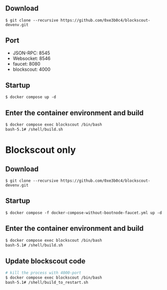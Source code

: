 ## Download 

```
$ git clone --recursive https://github.com/0xe3b0c4/blockscout-devenv.git
```

## Port

* JSON-RPC: 8545
* Websocket: 8546
* faucet: 8080
* blockscout: 4000

## Startup

```shell
$ docker compose up -d
```

## Enter the container environment and build

```bash
$ docker compose exec blockscout /bin/bash
bash-5.1# /shell/build.sh
```



# Blockscout only

## Download 

```
$ git clone --recursive https://github.com/0xe3b0c4/blockscout-devenv.git
```

## Startup

```shell
$ docker compose -f docker-compose-without-bootnode-faucet.yml up -d
```

## Enter the container environment and build

```bash
$ docker compose exec blockscout /bin/bash
bash-5.1# /shell/build.sh
```

## Update blockscout code
```bash
# kill the process with 4000-port
$ docker compose exec blockscout /bin/bash
bash-5.1# /shell/build_to_restart.sh
```